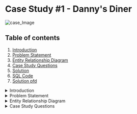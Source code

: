 
# Case Study #1 - Danny's Diner

![case_Image](https://user-images.githubusercontent.com/73290269/206282589-7d51781c-23d2-4a63-bed1-6d43b2d9133f.png)

## Table of contents

1. [Introduction](#introduction)
2. [Problem Statement](#problemstatement)
3. [Entity Relationship Diagram](#entityrelationshipdiagram)
4. [Case Study Questions](#casestudyquestions)
5. [Solution](https://github.com/Haazem/Data-Analysis-Projects/blob/main/8-Week-SQL-Challenge/Case%20Study%20%231%20-%20Danny's%20Diner/Solution.md)
6. [SQL Code](https://github.com/Haazem/Data-Analysis-Projects/tree/main/8-Week-SQL-Challenge/Case%20Study%20%231%20-%20Danny's%20Diner/SQL_Code)
7. [Solution pfd](https://github.com/Haazem/Data-Analysis-Projects/tree/main/8-Week-SQL-Challenge/Case%20Study%20%231%20-%20Danny's%20Diner/Solution_pdf)

<details>
<summary> Introduction <a name="introduction"></a> </summary>
<br>
  
Danny seriously loves Japanese food so in the beginning of 2021, he decides to embark upon a risky venture and opens up a cute little restaurant that sells his 3 favourite foods: sushi, curry and ramen.
  
Danny’s Diner is in need of your assistance to help the restaurant stay afloat - the restaurant has captured some very basic data from their few months of operation but have no idea how to use their data to help them run the business.
  
  
</details>




<details>
<summary> Problem Statement <a name="problemstatement"></a>  </summary>
<br>
  
Danny wants to use the data to answer a few simple questions about his customers, especially about their visiting patterns, how much money they’ve spent and also which menu items are their favourite. Having this deeper connection with his customers will help him deliver a better and more personalised experience for his loyal customers.

He plans on using these insights to help him decide whether he should expand the existing customer loyalty program - additionally he needs help to generate some basic datasets so his team can easily inspect the data without needing to use SQL.

Danny has provided you with a sample of his overall customer data due to privacy issues - but he hopes that these examples are enough for you to write fully functioning SQL queries to help him answer his questions!

</details>



<details>
<summary> Entity Relationship Diagram <a name="entityrelationshipdiagram"></a> </summary>
<br>
  
![Danny's Diner](https://user-images.githubusercontent.com/73290269/206284444-242e3dbe-c0dd-4dff-8aa4-7a56ae2c01ca.png)
  
  
</details>




<details>
<summary> Case Study Questions <a name="casestudyquestions"></a></summary>
<br>
  
1. What is the total amount each customer spent at the restaurant?
  
2. How many days has each customer visited the restaurant?

3. What was the first item from the menu purchased by each customer?

4. What is the most purchased item on the menu and how many times was it purchased by all customers?

5. Which item was the most popular for each customer?

6. Which item was purchased first by the customer after they became a member?

7.Which item was purchased just before the customer became a member?

8. What is the total items and amount spent for each member before they became a member?

9. If each $1 spent equates to 10 points and sushi has a 2x points multiplier - how many points would each customer have?

10. In the first week after a customer joins the program (including their join date) they earn 2x points on all items, not just sushi - how many points do     customer A and B have at the end of January?  
  
</details>







